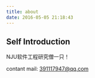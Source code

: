 ```yaml
---
title: about
date: 2016-05-05 21:18:43
---
```


## Self Introduction
NJU软件工程研究僧一只！

contant mail: 391117947@qq.com